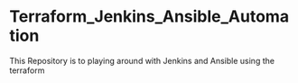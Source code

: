 # Terraform_Jenkins_Ansible_Automation
This Repository is to playing around with Jenkins and Ansible using the terraform
